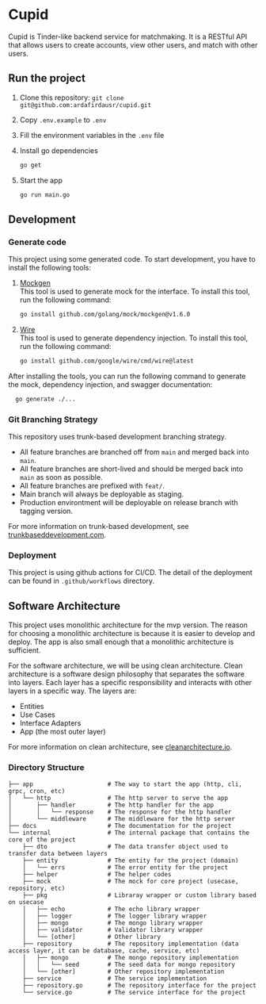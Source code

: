 # Cupid

Cupid is Tinder-like backend service for matchmaking. It is a RESTful API that allows users to create accounts, view other users, and match with other users.

## Run the project

1. Clone this repository: `git clone git@github.com:ardafirdausr/cupid.git`
2. Copy `.env.example` to `.env`
3. Fill the environment variables in the `.env` file
4. Install go dependencies

   ```bash
   go get
   ```

5. Start the app

    ```bash
    go run main.go
    ```  

## Development

### Generate code

This project using some generated code. To start development, you have to install the following tools:

1. [Mockgen](https://github.com/golang/mock)  
   This tool is used to generate mock for the interface. To install this tool, run the following command:

   ```bash
   go install github.com/golang/mock/mockgen@v1.6.0
   ```

2. [Wire](https://github.com/google/wire)  
   This tool is used to generate dependency injection. To install this tool, run the following command:

   ```bash
   go install github.com/google/wire/cmd/wire@latest
   ```

After installing the tools, you can run the following command to generate the mock, dependency injection, and swagger
documentation:

```bash
  go generate ./...
```

### Git Branching Strategy

This repository uses trunk-based development branching strategy.

- All feature branches are branched off from `main` and merged back into `main`.
- All feature branches are short-lived and should be merged back into `main` as soon as possible.
- All feature branches are prefixed with `feat/`.
- Main branch will always be deployable as staging.
- Production environtment will be deployable on release branch with tagging version.

For more information on trunk-based development, see [trunkbaseddevelopment.com](https://trunkbaseddevelopment.com/).

### Deployment

This project is using github actions for CI/CD. The detail of the deployment can be found in `.github/workflows` directory.

## Software Architecture

This project uses monolithic architecture for the mvp version. The reason for choosing a monolithic architecture is because it is easier to develop and deploy. The app is also small enough that a monolithic architecture is sufficient.  

For the software architecture, we will be using clean architecture. Clean architecture is a software design philosophy that separates the software into layers. Each layer has a specific responsibility and interacts with other layers in a specific way. The layers are:

- Entities
- Use Cases
- Interface Adapters
- App (the most outer layer)

For more information on clean architecture, see [cleanarchitecture.io](https://www.cleancoders.com/episode/clean-code-episode-42/show).

### Directory Structure

```plaintext
├── app                     # The way to start the app (http, cli, grpc, cron, etc)
│   └── http                # The http server to serve the app
│       ├── handler         # The http handler for the app
│       │   └── response    # The response for the http handler
│       └── middleware      # The middleware for the http server
├── docs                    # The documentation for the project
└── internal                # The internal package that contains the core of the project
    ├── dto                 # The data transfer object used to transfer data between layers
    ├── entity              # The entity for the project (domain)
    │   └── errs            # The error entity for the project
    ├── helper              # The helper codes
    ├── mock                # The mock for core project (usecase, repository, etc)
    ├── pkg                 # Libraray wrapper or custom library based on usecase
    │   ├── echo            # The echo library wrapper
    │   ├── logger          # The logger library wrapper
    │   ├── mongo           # The mongo library wrapper
    │   ├── validator       # Validator library wrapper
    │   └── [other]         # Other library
    ├── repository          # The repository implementation (data access layer, it can be database, cache, service, etc)
    │   ├── mongo           # The mongo repository implementation
    │   │   └── seed        # The seed data for mongo repository
    │   └── [other]         # Other repository implementation
    ├── service             # The service implementation 
    ├── repository.go       # The repository interface for the project
    └── service.go          # The service interface for the project
```
